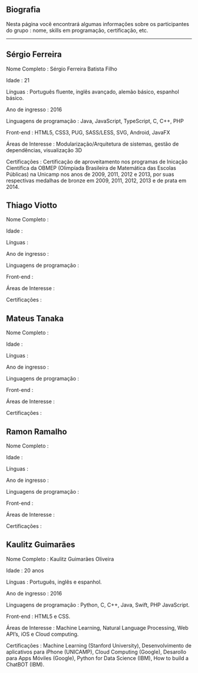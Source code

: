 ## Biografia


Nesta página você encontrará algumas informações sobre os participantes do grupo : nome, skills em programação, certificação, etc.


---------------------------------------------------------------------------------------------------------------------------------------------------------------

Sérgio Ferreira
---------------

Nome Completo : Sérgio Ferreira Batista Filho

Idade : 21

Línguas : Português fluente, inglês avançado, alemão básico, espanhol básico.

Ano de ingresso : 2016

Linguagens de programação : Java, JavaScript, TypeScript, C, C++, PHP

Front-end : HTML5, CSS3, PUG, SASS/LESS, SVG, Android, JavaFX

Áreas de Interesse : Modularização/Arquitetura de sistemas, gestão de dependências, visualização 3D

Certificações : Certificação de aproveitamento nos programas de Inicação Científica da OBMEP (Olimpíada Brasileira de Matemática das Escolas Públicas) na Unicamp nos anos de 2009, 2011, 2012 e 2013, por suas respectivas medalhas de bronze em 2009, 2011, 2012, 2013 e de prata em 2014.




Thiago Viotto
-------------

Nome Completo :

Idade :

Línguas :

Ano de ingresso :

Linguagens de programação :

Front-end :

Áreas de Interesse :

Certificações :




Mateus Tanaka
-------------

Nome Completo :

Idade :

Línguas :

Ano de ingresso :

Linguagens de programação :

Front-end :

Áreas de Interesse :

Certificações :




Ramon Ramalho
-------------

Nome Completo :

Idade :

Línguas :

Ano de ingresso :

Linguagens de programação :

Front-end :

Áreas de Interesse :

Certificações :



Kaulitz Guimarães
-----------------

Nome Completo : Kaulitz Guimarães Oliveira

Idade : 20 anos

Línguas : Português, inglês e espanhol.

Ano de ingresso : 2016

Linguagens de programação : Python, C, C++, Java, Swift, PHP JavaScript.

Front-end : HTML5 e CSS.

Áreas de Interesse : Machine Learning, Natural Language Processing, Web API’s, iOS e Cloud computing.

Certificações : Machine Learning (Stanford University), Desenvolvimento de aplicativos para iPhone (UNICAMP), Cloud Computing (Google), Desarollo para Apps Móviles (Google), Python for Data Science (IBM), How to build a ChatBOT (IBM).




